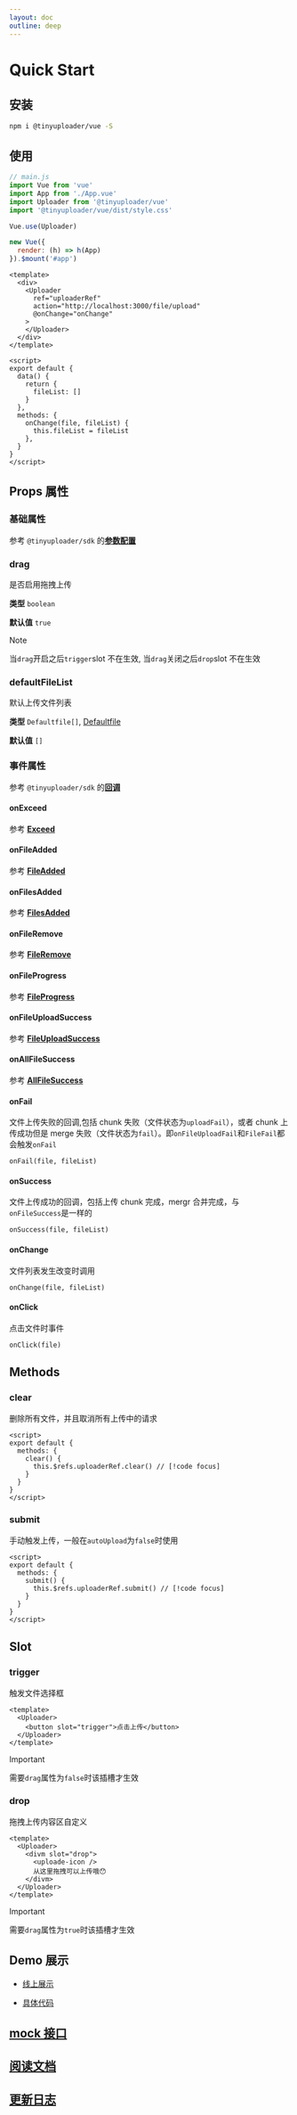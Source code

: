 ```yaml
---
layout: doc
outline: deep
---
```


# Quick Start

## 安装

```bash
npm i @tinyuploader/vue -S
```

## 使用

```javascript
// main.js
import Vue from 'vue'
import App from './App.vue'
import Uploader from '@tinyuploader/vue'
import '@tinyuploader/vue/dist/style.css'

Vue.use(Uploader)

new Vue({
  render: (h) => h(App)
}).$mount('#app')
```

```vue
<template>
  <div>
    <Uploader
      ref="uploaderRef"
      action="http://localhost:3000/file/upload"
      @onChange="onChange"
    >
    </Uploader>
  </div>
</template>

<script>
export default {
  data() {
    return {
      fileList: []
    }
  },
  methods: {
    onChange(file, fileList) {
      this.fileList = fileList
    },
  }
}
</script>

```

## Props 属性

### 基础属性

参考 `@tinyuploader/sdk` 的[**参数配置**](/sdk/props)

### drag

是否启用拖拽上传

**类型** `boolean`

**默认值** `true`

> [!NOTE]
> 当`drag`开启之后`trigger`slot 不在生效, 当`drag`关闭之后`drop`slot 不在生效

### defaultFileList

默认上传文件列表

**类型** `Defaultfile[]`, [Defaultfile](/sdk/interface.md#defaultfile)

**默认值** `[]`

### 事件属性

参考 `@tinyuploader/sdk` 的[**回调**](/sdk/callbacks)

#### onExceed

参考 [**Exceed**](/sdk/callbacks#exceed)

#### onFileAdded

参考 [**FileAdded**](/sdk/callbacks#fileAdded)

#### onFilesAdded

参考 [**FilesAdded**](/sdk/callbacks#filesadded)

#### onFileRemove

参考 [**FileRemove**](/sdk/callbacks#fileremove)

#### onFileProgress

参考 [**FileProgress**](/sdk/callbacks#fileprogress)

#### onFileUploadSuccess

参考 [**FileUploadSuccess**](/sdk/callbacks#fileuploadsuccess)

#### onAllFileSuccess

参考 [**AllFileSuccess**](/sdk/callbacks#allfilesuccess)

#### onFail

文件上传失败的回调,包括 chunk 失败（文件状态为`uploadFail`），或者 chunk 上传成功但是 merge 失败（文件状态为`fail`）。即`onFileUploadFail`和`FileFail`都会触发`onFail`

`onFail(file, fileList)`

#### onSuccess

文件上传成功的回调，包括上传 chunk 完成，mergr 合并完成，与`onFileSuccess`是一样的

`onSuccess(file, fileList)`

#### onChange

文件列表发生改变时调用

`onChange(file, fileList)`

#### onClick

点击文件时事件

`onClick(file)`

## Methods

### clear

删除所有文件，并且取消所有上传中的请求

```vue
<script>
export default {
  methods: {
    clear() {
      this.$refs.uploaderRef.clear() // [!code focus]
    }
  }
}
</script>
```

### submit

手动触发上传，一般在`autoUpload`为`false`时使用

```vue
<script>
export default {
  methods: {
    submit() {
      this.$refs.uploaderRef.submit() // [!code focus]
    }
  }
}
</script>
```

## Slot

### trigger

触发文件选择框

```vue
<template>
  <Uploader>
    <button slot="trigger">点击上传</button>
  </Uploader>
</template>
```

> [!IMPORTANT]
> 需要`drag`属性为`false`时该插槽才生效

### drop

拖拽上传内容区自定义

```vue
<template>
  <Uploader>
    <divm slot="drop">
      <uploade-icon />
      从这里拖拽可以上传哦😯
    </divm>
  </Uploader>
</template>
```

> [!IMPORTANT]
> 需要`drag`属性为`true`时该插槽才生效

## Demo 展示

- [线上展示](https://codepen.io/moyuderen/full/XWLMMKN)

- [具体代码](https://codepen.io/moyuderen/pen/XWLMMKN)

## [mock 接口](/sdk/server)

## [阅读文档](https://moyuderen.github.io/uploader/vue/quick-start.html)

## [更新日志](https://github.com/moyuderen/uploader/blob/main/packages/vue/CHANGELOG.md)
